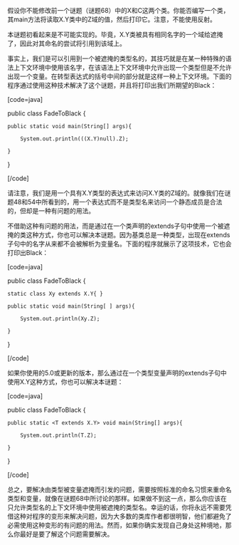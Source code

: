 假设你不能修改前一个谜题（谜题68）中的X和C这两个类。你能否编写一个类，其main方法将读取X.Y类中的Z域的值，然后打印它。注意，不能使用反射。 
本谜题初看起来是不可能实现的。毕竟，X.Y类被具有相同名字的一个域给遮掩了，因此对其命名的尝试将引用到该域上。 
事实上，我们是可以引用到一个被遮掩的类型名的，其技巧就是在某一种特殊的语法上下文环境中使用该名字，在该语法上下文环境中允许出现一个类型但是不允许出现一个变量。在转型表达式的括号中间的部分就是这样一种上下文环境。下面的程序通过使用这种技术解决了这个谜题，并且将打印出我们所期望的Black： 
[code=java]
public class FadeToBlack {
    public static void main(String[] args){
        System.out.println(((X.Y)null).Z);
    }
}
[/code]
请注意，我们是用一个具有X.Y类型的表达式来访问X.Y类的Z域的。就像我们在谜题48和54中所看到的，用一个表达式而不是类型名来访问一个静态成员是合法的，但却是一种有问题的用法。 
不借助这种有问题的用法，而是通过在一个类声明的extends子句中使用一个被遮掩的类这种方式，你也可以解决本谜题。因为基类总是一种类型，出现在extends子句中的名字从来都不会被解析为变量名。下面的程序就展示了这项技术，它也会打印出Black： 
[code=java]
public class FadeToBlack {
    static class Xy extends X.Y{ }
    public static void main(String[ ] args){
        System.out.println(Xy.Z);
    }
}
[/code]
如果你使用的5.0或更新的版本，那么通过在一个类型变量声明的extends子句中使用X.Y这种方式，你也可以解决本谜题： 
[code=java]
public class FadeToBlack {
    public static <T extends X.Y> void main(String[] args){
        System.out.println(T.Z);
    }
}
[/code]
总之，要解决由类型被变量遮掩而引发的问题，需要按照标准的命名习惯来重命名类型和变量，就像在谜题68中所讨论的那样。如果做不到这一点，那么你应该在只允许类型名的上下文环境中使用被遮掩的类型名。幸运的话，你将永远不需要凭借这种对程序的变形来解决问题，因为大多数的类库作者都很明智，他们都避免了必需使用这种变形的有问题的用法。然而，如果你确实发现自己身处这种境地，那么你最好是要了解这个问题需要解决。
